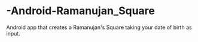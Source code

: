 # -Android-Ramanujan_Square
Android app that creates a Ramanujan's Square taking your date of birth as input.
